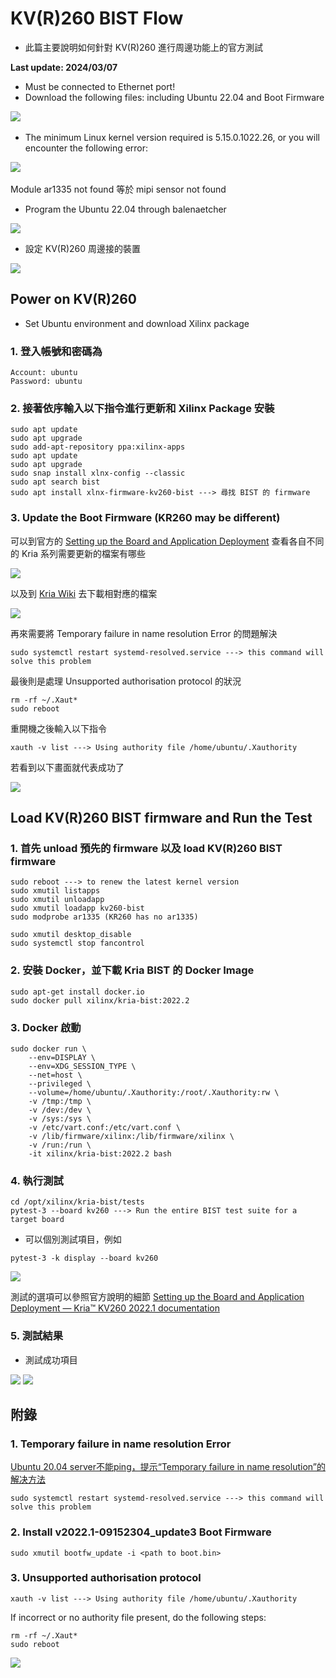 # KV(R)260 BIST Flow
+ 此篇主要說明如何針對 KV(R)260 進行周邊功能上的官方測試

**Last update: 2024/03/07**

+ Must be connected to Ethernet port!
+ Download the following files: including Ubuntu 22.04 and Boot Firmware

​<img src="Images/KV1.png"/>

+ The minimum Linux kernel version required is 5.15.0.1022.26, or you will encounter the following error:

​<img src="Images/KV2.png"/>

Module ar1335 not found 等於 mipi sensor not found

+ Program the Ubuntu 22.04 through balenaetcher

<img src="Images/KV3.png"/>

+ 設定 KV(R)260 周邊接的裝置

<img src="Images/KV4.png"/>

## Power on KV(R)260
+ Set Ubuntu environment and download Xilinx package
### 1. 登入帳號和密碼為
```
Account: ubuntu
Password: ubuntu
```

### 2. 接著依序輸入以下指令進行更新和 Xilinx Package 安裝
```
sudo apt update
sudo apt upgrade
sudo add-apt-repository ppa:xilinx-apps
sudo apt update
sudo apt upgrade
sudo snap install xlnx-config --classic
sudo apt search bist
sudo apt install xlnx-firmware-kv260-bist ---> 尋找 BIST 的 firmware
```

### 3. Update the Boot Firmware (KR260 may be different)
可以到官方的 [Setting up the Board and Application Deployment](https://xilinx.github.io/kria-apps-docs/kv260/2022.1/build/html/docs/bist/docs/run.html) 查看各自不同的 Kria 系列需要更新的檔案有哪些

<img src="Images/BOOT1.PNG"/>

以及到 [Kria Wiki](https://xilinx-wiki.atlassian.net/wiki/spaces/A/pages/1641152513/Kria+SOMs+Starter+Kits#Boot-Firmware-Updates) 去下載相對應的檔案

<img src="Images/BOOT2.PNG"/>

再來需要將 Temporary failure in name resolution Error 的問題解決
```
sudo systemctl restart systemd-resolved.service ---> this command will solve this problem
```

最後則是處理 Unsupported authorisation protocol 的狀況
```
rm -rf ~/.Xaut*
sudo reboot
```

重開機之後輸入以下指令
```
xauth -v list ---> Using authority file /home/ubuntu/.Xauthority
```

若看到以下畫面就代表成功了

<img src="Images/KV10.png"/>

## Load KV(R)260 BIST firmware and Run the Test
### 1. 首先 unload 預先的 firmware 以及 load KV(R)260 BIST firmware
```
sudo reboot ---> to renew the latest kernel version
sudo xmutil listapps
sudo xmutil unloadapp
sudo xmutil loadapp kv260-bist
sudo modprobe ar1335 (KR260 has no ar1335)

sudo xmutil desktop_disable
sudo systemctl stop fancontrol
```

### 2. 安裝 Docker，並下載 Kria BIST 的 Docker Image
```
sudo apt-get install docker.io
sudo docker pull xilinx/kria-bist:2022.2
```

### 3. Docker 啟動
```
sudo docker run \
    --env=DISPLAY \
    --env=XDG_SESSION_TYPE \
    --net=host \
    --privileged \
    --volume=/home/ubuntu/.Xauthority:/root/.Xauthority:rw \
    -v /tmp:/tmp \
    -v /dev:/dev \
    -v /sys:/sys \
    -v /etc/vart.conf:/etc/vart.conf \
    -v /lib/firmware/xilinx:/lib/firmware/xilinx \
    -v /run:/run \
    -it xilinx/kria-bist:2022.2 bash 
```

### 4. 執行測試
```
cd /opt/xilinx/kria-bist/tests
pytest-3 --board kv260 ---> Run the entire BIST test suite for a target board
```

+ 可以個別測試項目，例如
```
pytest-3 -k display --board kv260
```
<img src="Images/KV7.png"/>

測試的選項可以參照官方說明的細節
[Setting up the Board and Application Deployment — Kria™ KV260 2022.1 documentation](https://xilinx.github.io/kria-apps-docs/kv260/2022.1/build/html/docs/bist/docs/run.html)

### 5. 測試結果
+ 測試成功項目
<img src="Images/KV8.png"/>
<img src="Images/KV9.png"/>

## 附錄
### 1. Temporary failure in name resolution Error
[Ubuntu 20.04 server不能ping，提示“Temporary failure in name resolution”的解决方法](https://blog.csdn.net/donaldsy/article/details/119973990)
```
sudo systemctl restart systemd-resolved.service ---> this command will solve this problem
```

### 2. Install v2022.1-09152304_update3 Boot Firmware
```
sudo xmutil bootfw_update -i <path to boot.bin>
```

### 3. Unsupported authorisation protocol

```
xauth -v list ---> Using authority file /home/ubuntu/.Xauthority
```

If incorrect or no authority file present, do the following steps:

```
rm -rf ~/.Xaut*
sudo reboot
```

<img src="Images/KV10.png"/>



